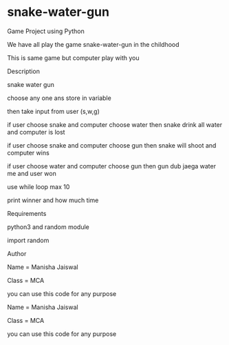 # snake-water-gun
Game Project using Python

We have all play the game snake-water-gun in the childhood

This is same game but computer play with you

Description

snake water gun

choose any one ans store in variable

then take input from user (s,w,g)

if user choose snake and computer choose water then snake drink all water and computer is lost

if user choose snake and computer choose gun then snake will  shoot and computer wins

if user choose water and computer choose gun then gun dub jaega water me and user won

use while loop max 10

print winner and how much time

Requirements

python3 and random module

import random

Author

Name = Manisha Jaiswal

Class = MCA

you can use this code for any purpose

Name = Manisha Jaiswal

Class = MCA

you can use this code for any purpose
